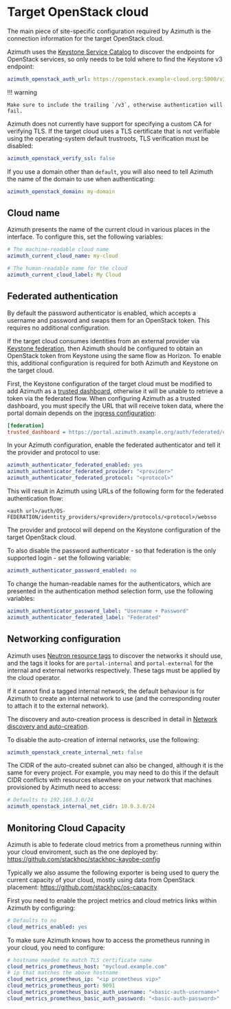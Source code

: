 # Target OpenStack cloud

The main piece of site-specific configuration required by Azimuth is the connection information
for the target OpenStack cloud.

Azimuth uses the
[Keystone Service Catalog](https://docs.openstack.org/keystone/latest/contributor/service-catalog.html)
to discover the endpoints for OpenStack services, so only needs to be told where to find the
Keystone v3 endpoint:

```yaml  title="environments/my-site/inventory/group_vars/all/variables.yml"
azimuth_openstack_auth_url: https://openstack.example-cloud.org:5000/v3
```

!!! warning

    Make sure to include the trailing `/v3`, otherwise authentication will fail.

Azimuth does not currently have support for specifying a custom CA for verifying TLS. If the
target cloud uses a TLS certificate that is not verifiable using the operating-system default
trustroots, TLS verification must be disabled:

```yaml  title="environments/my-site/inventory/group_vars/all/variables.yml"
azimuth_openstack_verify_ssl: false
```

If you use a domain other than `default`, you will also need to tell Azimuth the name of the
domain to use when authenticating:

```yaml  title="environments/my-site/inventory/group_vars/all/variables.yml"
azimuth_openstack_domain: my-domain
```

## Cloud name

Azimuth presents the name of the current cloud in various places in the interface. To configure
this, set the following variables:

```yaml  title="environments/my-site/inventory/group_vars/all/variables.yml"
# The machine-readable cloud name
azimuth_current_cloud_name: my-cloud

# The human-readable name for the cloud
azimuth_current_cloud_label: My Cloud
```

## Federated authentication

By default the password authenticator is enabled, which accepts a username and password and swaps
them for an OpenStack token. This requires no additional configuration.

If the target cloud consumes identities from an external provider via
[Keystone federation](https://docs.openstack.org/keystone/latest/admin/federation/introduction.html),
then Azimuth should be configured to obtain an OpenStack token from Keystone using the same flow
as Horizon. To enable this, additional configuration is required for both Azimuth and Keystone
on the target cloud.

First, the Keystone configuration of the target cloud must be modified to add Azimuth as a
[trusted dashboard](https://docs.openstack.org/keystone/latest/admin/federation/configure_federation.html#add-a-trusted-dashboard-websso),
otherwise it will be unable to retrieve a token via the federated flow. When configuring Azimuth as a
trusted dashboard, you must specify the URL that will receive token data, where the portal domain
depends on the [ingress configuration](./06-ingress.md):

```ini  title="Keystone configuration"
[federation]
trusted_dashboard = https://portal.azimuth.example.org/auth/federated/complete/
```

In your Azimuth configuration, enable the federated authenticator and tell it the provider and
protocol to use:

```yaml  title="environments/my-site/inventory/group_vars/all/variables.yml"
azimuth_authenticator_federated_enabled: yes
azimuth_authenticator_federated_provider: "<provider>"
azimuth_authenticator_federated_protocol: "<protocol>"
```

This will result in Azimuth using URLs of the following form for the federated authentication flow:

```
<auth url>/auth/OS-FEDERATION/identity_providers/<provider>/protocols/<protocol>/websso
```

The provider and protocol will depend on the Keystone configuration of the target OpenStack cloud.

To also disable the password authenticator - so that federation is the only supported login - set
the following variable:

```yaml  title="environments/my-site/inventory/group_vars/all/variables.yml"
azimuth_authenticator_password_enabled: no
```

To change the human-readable names for the authenticators, which are presented in the authentication
method selection form, use the following variables:

```yaml  title="environments/my-site/inventory/group_vars/all/variables.yml"
azimuth_authenticator_password_label: "Username + Password"
azimuth_authenticator_federated_label: "Federated"
```

## Networking configuration

Azimuth uses
[Neutron resource tags](https://docs.openstack.org/neutron/latest/contributor/internals/tag.html)
to discover the networks it should use, and the tags it looks for are `portal-internal` and
`portal-external` for the internal and external networks respectively. These tags must be applied
by the cloud operator.

If it cannot find a tagged internal network, the default behaviour is for Azimuth to create an
internal network to use (and the corresponding router to attach it to the external network).

The discovery and auto-creation process is described in detail in
[Network discovery and auto-creation](https://github.com/stackhpc/azimuth/tree/master/docs/architecture.md#network-discovery-and-auto-creation).

To disable the auto-creation of internal networks, use the following:

```yaml  title="environments/my-site/inventory/group_vars/all/variables.yml"
azimuth_openstack_create_internal_net: false
```

The CIDR of the auto-created subnet can also be changed, although it is the same for every project.
For example, you may need to do this if the default CIDR conflicts with resources elsewhere
on your network that machines provisioned by Azimuth need to access:

```yaml  title="environments/my-site/inventory/group_vars/all/variables.yml"
# Defaults to 192.168.3.0/24
azimuth_openstack_internal_net_cidr: 10.0.3.0/24
```

## Monitoring Cloud Capacity

Azimuth is able to federate cloud metrics from a prometheus running within
your cloud enviroment, such as the one deployed by:
https://github.com/stackhpc/stackhpc-kayobe-config

Typically we also assume the following exporter is being used to
query the current capacity of your cloud, mostly using data from
OpenStack placement:
https://github.com/stackhpc/os-capacity

First you need to enable the project metrics and cloud metrics
links within Azimuth by configuring:
```yaml
# Defaults to no
cloud_metrics_enabled: yes
```

To make sure Azimuth knows how to access the prometheus running
in your cloud, you need to configure:
```yaml
# hostname needed to match TLS certificate name
cloud_metrics_prometheus_host: "mycloud.example.com"
# ip that matches the above hostname
cloud_metrics_prometheus_ip: "<ip prometheus vip>"
cloud_metrics_prometheus_port: 9091
cloud_metrics_prometheus_basic_auth_username: "<basic-auth-username>"
cloud_metrics_prometheus_basic_auth_password: "<basic-auth-password>"
```
